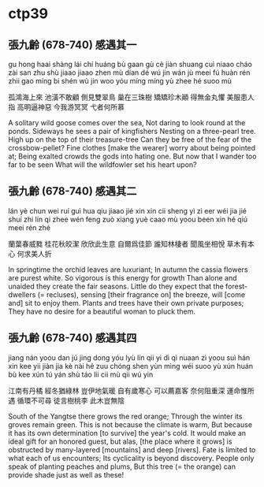 # ctp39

## 張九齡 (678-740) 感遇其一

gu hong haai shàng lái
chí huáng bù gaan gù
cè jiàn shuang cuì niaao
cháo zài san zhu shù
jiaao jiaao zhen mù dian
dé wú jin wán jù
meei fú huàn rén zhii
gao míng bi shén wù
jin woo yóu míng míng
yù zhee hé suoo mù

孤鴻海上來
池潢不敢顧
側見雙翠鳥
巢在三珠樹
矯矯珍木顚
得無金丸懼
美服患人指
高明逼神惡
今我游冥冥
弋者何所慕

A solitary wild goose comes over the sea,
Not daring to look round at the ponds.
Sideways he sees a pair of kingfishers
Nesting on a three-pearl tree.
High up on the top of their treasure-tree
Can they be free of the fear of the crossbow-pellet?
Fine clothes [make the wearer] worry about being pointed at;
Being exalted crowds the gods into hating one.
But now that I wander too far to be seen
What will the wildfowler set his heart upon?

## 張九齡 (678-740) 感遇其二

lán yè chun wei ruí
guì hua qiu jiaao jié
xin xin cii sheng yì
zì eer wéi jia jié
shuí zhi lín qi zhee
wén feng zuò xiang yuè
caao mù yoou been xin
hé qiú meei rén zhé

蘭葉春威甤
桂花秋皎潔
欣欣此生意
自爾爲佳節
誰知林棲者
聞風坐相悅
草木有本心
何求美人折

In springtime the orchid leaves are luxuriant;
In autumn the cassia flowers are purest white.
So vigorous is this energy for growth
Than alone and unaided they create the fair seasons.
Little do they expect that the forest-dwellers (= recluses),
sensing [their fragrance on] the breeze, will [come and] sit to enjoy them.
Plants and trees have their own private purposes;
They have no desire for a beautiful woman to pluck them.

## 張九齡 (678-740) 感遇其四

jiang nán yoou dan jú
jing dong yóu lyù lín
qii yi dì qì nuaan
zì yoou suì hán xin
kee yii jiàn jia kè
nài hé zuu chóng shen
yùn mìng wéi suoo yù
xún huán bù kee xún
tú yán shù táo lii
cii mù qii wú yin

江南有丹橘
經冬猶綠林
豈伊地氣暖
自有歲寒心
可以薦嘉客
奈何阻重深
運命惟所遇
循環不可尋
徒言樹桃李
此木豈無陰

South of the Yangtse there grows the red orange;
Through the winter its groves remain green.
This is not because the climate is warm,
But because it has its own determination [to survive] the year's cold.
It would make an ideal gift for an honored guest, but alas, [the place where it grows] is obstructed by many-layered [mountains] and
deep [rivers].
Fate is limited to what each of us encounters;
Its cyclicality is beyond discovery.
People only speak of planting peaches and plums,
But this tree (= the orange) can provide shade just as well as these!

